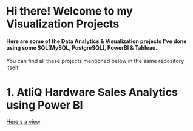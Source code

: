 # Hi there! Welcome to my Visualization Projects
#### Here are some of the Data Analytics & Visualization projects I've done using some SQL[MySQL, PostgreSQL], PowerBI & Tableau.
You can find all these projects mentioned below in the same repository itself. 
&ensp;

# 1. AtliQ Hardware Sales Analytics using Power BI
[Here's a view](https://github.com/r-shabh/data-analysis-projects/blob/main/AtliQ%20Sales%20Visualized%20by%20Power%20BI/salesinsight.pdf)

